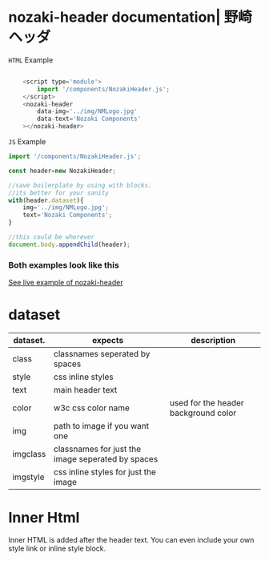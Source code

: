 # nozaki-header documentation| 野崎ヘッダ

`HTML` Example

```js

    <script type='module'>
        import '/components/NozakiHeader.js';
    </script>
    <nozaki-header
        data-img='../img/NMLogo.jpg'
        data-text='Nozaki Components'
    ></nozaki-header>

```

`JS` Example

```js
import '/components/NozakiHeader.js';

const header=new NozakiHeader;

//save boilerplate by using with blocks.
//its better for your sanity
with(header.dataset){
    img='../img/NMLogo.jpg';
    text='Nozaki Components';
}

//this could be wherever
document.body.appendChild(header);

```

### Both examples look like this
[See live example of nozaki-header](http://nozaki.ninja/example/nozaki-header.html)

# dataset

|dataset.|expects|description|
|-|-|-|
|class|classnames seperated by spaces||
|style|css inline styles||
|text|main header text||
|color|w3c css color name|used for the header background color|
|img|path to image if you want one||
|imgclass|classnames for just the image seperated by spaces||
|imgstyle|css inline styles for just the image||

# Inner Html

Inner HTML is added after the header text. You can even include your own style link or inline style block.
